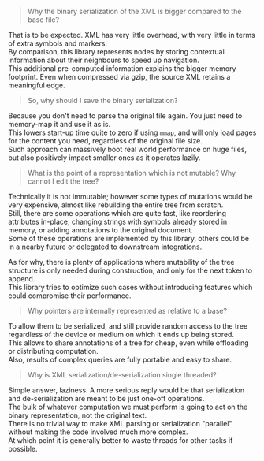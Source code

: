 > Why the binary serialization of the XML is bigger compared to the base file?

That is to be expected. XML has very little overhead, with very little in terms of extra symbols and markers.  
By comparison, this library represents nodes by storing contextual information about their neighbours to speed up navigation.  
This additional pre-computed information explains the bigger memory footprint. Even when compressed via gzip, the source XML retains a meaningful edge.  

> So, why should I save the binary serialization?

Because you don't need to parse the original file again. You just need to memory-map it and use it as is.  
This lowers start-up time quite to zero if using `mmap`, and will only load pages for the content you need, regardless of the original file size.  
Such approach can massively boot real world performance on huge files, but also positively impact smaller ones as it operates lazily.

> What is the point of a representation which is not mutable? Why cannot I edit the tree?

Technically it is not immutable; however some types of mutations would be very expensive, almost like rebuilding the entire tree from scratch.  
Still, there are some operations which are quite fast, like reordering attributes in-place, changing strings with symbols already stored in memory, or adding annotations to the original document.  
Some of these operations are implemented by this library, others could be in a nearby future or delegated to downstream integrations.  

As for why, there is plenty of applications where mutability of the tree structure is only needed during construction, and only for the next token to append.  
This library tries to optimize such cases without introducing features which could compromise their performance.

> Why pointers are internally represented as relative to a base?

To allow them to be serialized, and still provide random access to the tree regardless of the device or medium on which it ends up being stored.  
This allows to share annotations of a tree for cheap, even while offloading or distributing computation.  
Also, results of complex queries are fully portable and easy to share.

> Why is XML serialization/de-serialization single threaded?

Simple answer, laziness. A more serious reply would be that serialization and de-serialization are meant to be just one-off operations.  
The bulk of whatever computation we must perform is going to act on the binary representation, not the original text.  
There is no trivial way to make XML parsing or serialization "parallel" without making the code involved much more complex.  
At which point it is generally better to waste threads for other tasks if possible.